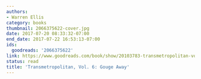 ```yaml
---
authors:
- Warren Ellis
category: books
thumbnail: 2066375622-cover.jpg
date: 2017-07-20 08:33:32-07:00
end_date: 2017-07-22 16:53:13-07:00
ids:
  goodreads: '2066375622'
link: https://www.goodreads.com/book/show/20103783-transmetropolitan-vol-6
status: read
title: 'Transmetropolitan, Vol. 6: Gouge Away'
---
```

